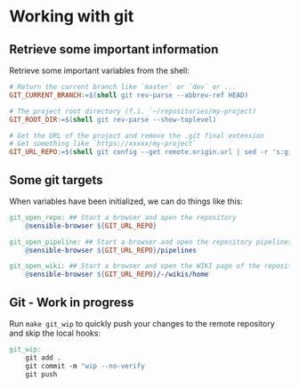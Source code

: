 # Working with git

## Retrieve some important information

Retrieve some important variables from the shell:

```makefile
# Return the current branch like `master` or `dev` or ...
GIT_CURRENT_BRANCH:=$(shell git rev-parse --abbrev-ref HEAD)

# The project root directory (f.i. `~/repositories/my-project)
GIT_ROOT_DIR:=$(shell git rev-parse --show-toplevel)

# Get the URL of the project and remove the .git final extension
# Get something like `https://xxxxx/my-project`
GIT_URL_REPO:=$(shell git config --get remote.origin.url | sed -r 's:git@([^/]+)\:(.*\.git):https\://\1/\2:g' | grep -Po '.*(?=\.)')
```

## Some git targets

When variables have been initialized, we can do things like this:

```makefile
git_open_repo: ## Start a browser and open the repository
	@sensible-browser ${GIT_URL_REPO}

git_open_pipeline: ## Start a browser and open the repository pipelines
	@sensible-browser ${GIT_URL_REPO}/pipelines

git_open_wiki: ## Start a browser and open the WIKI page of the repository
	@sensible-browser ${GIT_URL_REPO}/-/wikis/home
```

## Git - Work in progress

Run `make git_wip` to quickly push your changes to the remote repository and skip the local hooks:

```makefile
git_wip:
	git add .
	git commit -m "wip --no-verify
	git push
```
